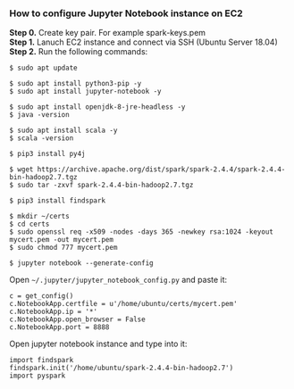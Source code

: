 ### How to configure Jupyter Notebook instance on EC2

**Step 0.** Create key pair. For example spark-keys.pem  
**Step 1.** Lanuch EC2 instance and connect via SSH (Ubuntu Server 18.04)  
**Step 2.** Run the following commands:
```
$ sudo apt update

$ sudo apt install python3-pip -y
$ sudo apt install jupyter-notebook -y

$ sudo apt install openjdk-8-jre-headless -y
$ java -version

$ sudo apt install scala -y
$ scala -version

$ pip3 install py4j

$ wget https://archive.apache.org/dist/spark/spark-2.4.4/spark-2.4.4-bin-hadoop2.7.tgz
$ sudo tar -zxvf spark-2.4.4-bin-hadoop2.7.tgz

$ pip3 install findspark

$ mkdir ~/certs
$ cd certs
$ sudo openssl req -x509 -nodes -days 365 -newkey rsa:1024 -keyout mycert.pem -out mycert.pem
$ sudo chmod 777 mycert.pem

$ jupyter notebook --generate-config
```
Open `~/.jupyter/jupyter_notebook_config.py` and paste it:
```
c = get_config()
c.NotebookApp.certfile = u'/home/ubuntu/certs/mycert.pem'
c.NotebookApp.ip = '*'
c.NotebookApp.open_browser = False
c.NotebookApp.port = 8888
```

Open jupyter notebook instance and type into it:
```
import findspark
findspark.init('/home/ubuntu/spark-2.4.4-bin-hadoop2.7')
import pyspark

```



